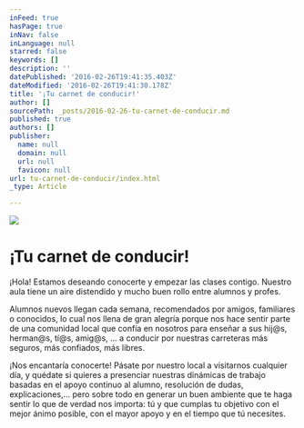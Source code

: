 ```yaml
---
inFeed: true
hasPage: true
inNav: false
inLanguage: null
starred: false
keywords: []
description: ''
datePublished: '2016-02-26T19:41:35.403Z'
dateModified: '2016-02-26T19:41:30.178Z'
title: '¡Tu carnet de conducir!'
author: []
sourcePath: _posts/2016-02-26-tu-carnet-de-conducir.md
published: true
authors: []
publisher:
  name: null
  domain: null
  url: null
  favicon: null
url: tu-carnet-de-conducir/index.html
_type: Article

---
```

![](https://the-grid-user-content.s3-us-west-2.amazonaws.com/1c65e2ab-217b-437f-9c94-0b87ec565e5b.jpg)

# ¡Tu carnet de conducir!

¡Hola! Estamos deseando conocerte y empezar las clases contigo. Nuestro aula tiene un aire distendido y mucho buen rollo entre alumnos y profes.

Alumnos nuevos llegan cada semana, recomendados por amigos, familiares o conocidos, lo cual nos llena de gran alegría porque nos hace sentir parte de una comunidad local que confía en nosotros para enseñar a sus hij@s,  herman@s, tí@s, amig@s, ... a conducir por nuestras carreteras más seguros, más confiados, más libres.

¡Nos encantaría conocerte! Pásate por nuestro local a visitarnos cualquier día, y quédate si quieres a presenciar nuestras dinámicas de trabajo basadas en el apoyo continuo al alumno, resolución de dudas, explicaciones,... pero sobre todo en generar un buen ambiente que te haga sentir lo que de verdad nos importa: tú y que cumplas tu objetivo con el mejor ánimo posible, con el mayor apoyo y en el tiempo que tú necesites.